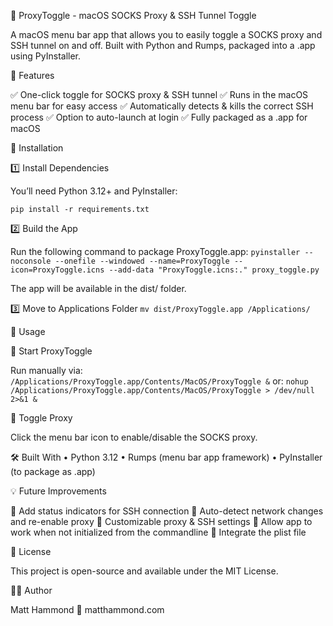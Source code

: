 🚀 ProxyToggle - macOS SOCKS Proxy & SSH Tunnel Toggle

A macOS menu bar app that allows you to easily toggle a SOCKS proxy and SSH tunnel on and off. Built with Python and Rumps, packaged into a .app using PyInstaller.

📌 Features

✅ One-click toggle for SOCKS proxy & SSH tunnel
✅ Runs in the macOS menu bar for easy access
✅ Automatically detects & kills the correct SSH process
✅ Option to auto-launch at login
✅ Fully packaged as a .app for macOS


🔧 Installation

1️⃣ Install Dependencies

You’ll need Python 3.12+ and PyInstaller:

`pip install -r requirements.txt`

2️⃣ Build the App

Run the following command to package ProxyToggle.app:
`pyinstaller --noconsole --onefile --windowed --name=ProxyToggle --icon=ProxyToggle.icns --add-data "ProxyToggle.icns:." proxy_toggle.py`

The app will be available in the dist/ folder.

3️⃣ Move to Applications Folder
`mv dist/ProxyToggle.app /Applications/`

🚀 Usage

🔹 Start ProxyToggle

Run manually via:
`/Applications/ProxyToggle.app/Contents/MacOS/ProxyToggle &`
or:
`nohup /Applications/ProxyToggle.app/Contents/MacOS/ProxyToggle > /dev/null 2>&1 &`


🔹 Toggle Proxy

Click the menu bar icon to enable/disable the SOCKS proxy.

🛠 Built With
	•	Python 3.12
	•	Rumps (menu bar app framework)
	•	PyInstaller (to package as .app)

💡 Future Improvements

🚀 Add status indicators for SSH connection
🚀 Auto-detect network changes and re-enable proxy
🚀 Customizable proxy & SSH settings
🚀 Allow app to work when not initialized from the commandline
🚀 Integrate the plist file

📜 License

This project is open-source and available under the MIT License.

👨‍💻 Author

Matt Hammond
🔗 matthammond.com
